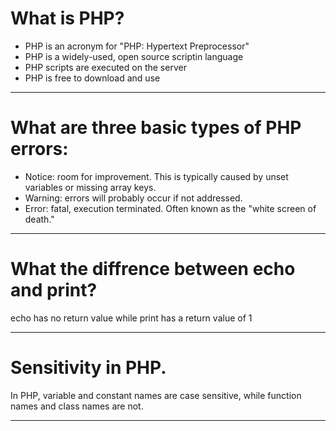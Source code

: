 # What is PHP?

- PHP is an acronym for "PHP: Hypertext Preprocessor"
- PHP is a widely-used, open source scriptin language
- PHP scripts are executed on the server
- PHP is free to download and use

<hr>

# What are three basic types of PHP errors:

- Notice: room for improvement. This is typically caused by unset variables or missing array keys.
- Warning: errors will probably occur if not addressed.
- Error: fatal, execution terminated. Often known as the "white screen of death."

<hr>

# What the diffrence between echo and print?

echo has no return value while print has a return value of 1

<hr>

# Sensitivity in PHP.

In PHP, variable and constant names are case sensitive, while function names and class names are not.

<hr>
